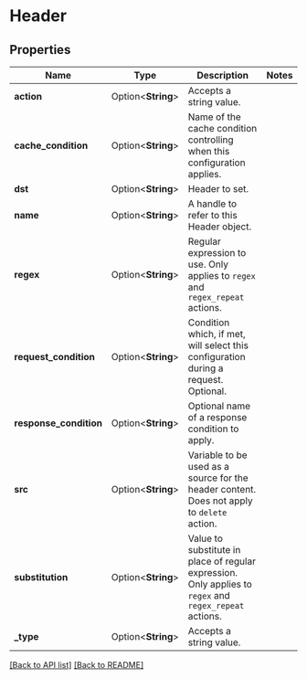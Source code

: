 # Header

## Properties

Name | Type | Description | Notes
------------ | ------------- | ------------- | -------------
**action** | Option<**String**> | Accepts a string value. | 
**cache_condition** | Option<**String**> | Name of the cache condition controlling when this configuration applies. | 
**dst** | Option<**String**> | Header to set. | 
**name** | Option<**String**> | A handle to refer to this Header object. | 
**regex** | Option<**String**> | Regular expression to use. Only applies to `regex` and `regex_repeat` actions. | 
**request_condition** | Option<**String**> | Condition which, if met, will select this configuration during a request. Optional. | 
**response_condition** | Option<**String**> | Optional name of a response condition to apply. | 
**src** | Option<**String**> | Variable to be used as a source for the header content. Does not apply to `delete` action. | 
**substitution** | Option<**String**> | Value to substitute in place of regular expression. Only applies to `regex` and `regex_repeat` actions. | 
**_type** | Option<**String**> | Accepts a string value. | 

[[Back to API list]](../README.md#documentation-for-api-endpoints) [[Back to README]](../README.md)


